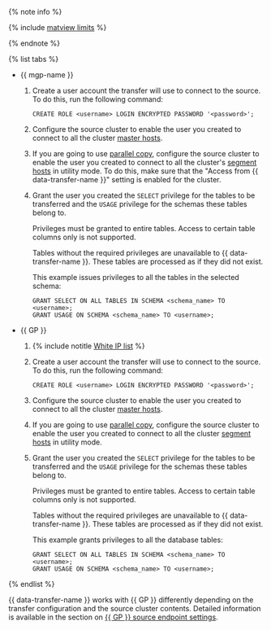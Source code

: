 {% note info %}

{% include [matview limits](../../../../_includes/data-transfer/pg-gp-matview.md) %}

{% endnote %}

{% list tabs %}


- {{ mgp-name }}

   1. Create a user account the transfer will use to connect to the source. To do this, run the following command:

      ```pgsql
      CREATE ROLE <username> LOGIN ENCRYPTED PASSWORD '<password>';
      ```

   1. Configure the source cluster to enable the user you created to connect to all the cluster [master hosts](../../../../managed-greenplum/concepts/index.md).

   1. If you are going to use [parallel copy](../../../../data-transfer/concepts/sharded.md), configure the source cluster to enable the user you created to connect to all the cluster's [segment hosts](../../../../managed-greenplum/concepts/index.md) in utility mode. To do this, make sure that the "Access from {{ data-transfer-name }}" setting is enabled for the cluster.

   1. Grant the user you created the `SELECT` privilege for the tables to be transferred and the `USAGE` privilege for the schemas these tables belong to.

      Privileges must be granted to entire tables. Access to certain table columns only is not supported.

      Tables without the required privileges are unavailable to {{ data-transfer-name }}. These tables are processed as if they did not exist.

      This example issues privileges to all the tables in the selected schema:

      ```pgsql
      GRANT SELECT ON ALL TABLES IN SCHEMA <schema_name> TO <username>;
      GRANT USAGE ON SCHEMA <schema_name> TO <username>;
      ```


- {{ GP }}

   1. {% include notitle [White IP list](../../../../_includes/data-transfer/configure-white-ip.md) %}

   1. Create a user account the transfer will use to connect to the source. To do this, run the following command:

      ```pgsql
      CREATE ROLE <username> LOGIN ENCRYPTED PASSWORD '<password>';
      ```

   1. Configure the source cluster to enable the user you created to connect to all the cluster [master hosts](../../../../managed-greenplum/concepts/index.md).

   1. If you are going to use [parallel copy](../../../../data-transfer/concepts/sharded.md), configure the source cluster to enable the user you created to connect to all the cluster [segment hosts](../../../../managed-greenplum/concepts/index.md) in utility mode.

   1. Grant the user you created the `SELECT` privilege for the tables to be transferred and the `USAGE` privilege for the schemas these tables belong to.

      Privileges must be granted to entire tables. Access to certain table columns only is not supported.

      Tables without the required privileges are unavailable to {{ data-transfer-name }}. These tables are processed as if they did not exist.

      This example grants privileges to all the database tables:

      ```pgsql
      GRANT SELECT ON ALL TABLES IN SCHEMA <schema_name> TO <username>;
      GRANT USAGE ON SCHEMA <schema_name> TO <username>;
      ```

{% endlist %}

{{ data-transfer-name }} works with {{ GP }} differently depending on the transfer configuration and the source cluster contents. Detailed information is available in the section on [{{ GP }} source endpoint settings](../../../../data-transfer/operations/endpoint/source/greenplum.md).